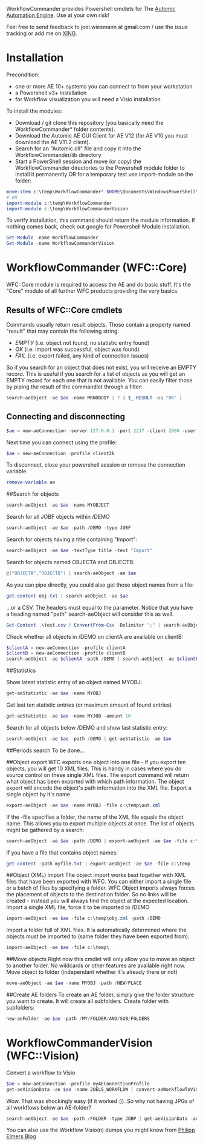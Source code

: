 WorkflowCommander provides Powershell cmdlets for The [Automic Automation Engine](http://www.automic.com). Use at your own risk!

Feel free to send feedback to joel.wiesmann at gmail.com / use the issue tracking or add me on [XING](https://www.xing.com/profile/Joel_Wiesmann).

# Installation
Precondition:
* one or more AE 10+ systems you can connect to from your workstation
* a Powershell v3+ installation
* for Workflow visualization you will need a Visio installation

To install the modules:
- Download / git clone this repository (you basically need the WorkflowCommander* folder contents).
- Download the Automic AE GUI Client for AE V12 (for AE V10 you must download the AE V11.2 client).
- Search for an "Automic.dll" file and copy it into the WorkflowCommander/lib directory
- Start a PowerShell session and move (or copy) the WorkflowCommander directories to the Powershell module folder to install it permanently OR for a temporary test use import-module on the folder:
```powershell
move-item c:\temp\WorkflowCommander* $HOME\Documents\WindowsPowerShell\Modules
# OR
import-module c:\temp\WorkflowCommander
import-module c:\temp\WorkflowCommanderVision
```

To verify installation, this command should return the module information. If nothing comes back, check out google for Powershell Module installation.
```powershell
Get-Module -name WorkflowCommander
Get-Module -name WorkflowCommanderVision
``` 

# WorkflowCommander (WFC::Core)
WFC::Core module is required to access the AE and do basic stuff. It's the "Core" module of all further WFC products providing the very basics.

## Results of WFC::Core cmdlets
Commands usually return result objects. Those contain a property named "result" that may contain the following string:
* *EMPTY* (i.e. object not found, no statistic entry found)
* *OK* (i.e. import was successful, object was found)
* *FAIL* (i.e. export failed, any kind of connection issues)

So if you search for an object that does not exist, you will receive an EMPTY record. This is useful if you search for a list of objects as you will get an EMPTY record for each one that is not available. You can easily filter those by piping the result of the commandlet through a filter:
```powershell
search-aeObject -ae $ae -name MRNOBODY | ? { $_.RESULT -eq "OK" }
```

## Connecting and disconnecting
```powershell
$ae = new-aeConnection -server 127.0.0.1 -port 2217 -client 2000 -user ADMIN -department HR -saveAsProfile client2k
```
Next time you can connect using the profile:
```powershell
$ae = new-aeConnection -profile client2k
```
To disconnect, close your powershell session or remove the connection variable.
```powershell
remove-variable ae
```

##Search for objects

```powershell
search-aeObject -ae $ae -name MYOBJECT
```

Search for all JOBF objects within /DEMO
```powershell
search-aeObject -ae $ae -path /DEMO -type JOBF
```
Search for objects having a title containing "Import":
```powershell
search-aeObject -ae $ae -textType title -text "Import"
```

Search for objects named OBJECTA and OBJECTB:
```powershell
@("OBJECTA","OBJECTB") | search-aeObject -ae $ae
```

As you can pipe directly, you could also get those object names from a file:
```powershell
get-content obj.txt | search-aeObject -ae $ae
```

...or a CSV. The headers must equal to the parameter. Notice that you have a heading named "path" search-aeObject will consider this as well.
```powershell
Get-Content .\test.csv | ConvertFrom-Csv -Delimiter ";" | search-aeObject -ae $ae
```

Check whether all objects in /DEMO on clientA are available on clientB:
```powershell
$clientA = new-aeConnection -profile clientA
$clientB = new-aeConnection -profile clientB
search-aeObject -ae $clientA -path /DEMO | search-aeObject -ae $clientB
```

##Statistics

Show latest statistic entry of an object named MYOBJ:
```powershell
get-aeStatistic -ae $ae -name MYOBJ
```

Get last ten statistic entries (or maximum amount of found entries)
```powershell
get-aeStatistic -ae $ae -name MYJOB -amount 10
```

Search for all objects below /DEMO and show last statistic entry:
```powershell
search-aeObject -ae $ae -path /DEMO | get-aeStatistic -ae $ae
```

##Periods search
To be done...

##Object export
WFC exports one object into one file - if you export ten objects, you will get 10 XML files. This is handy in cases where you do source control on these single XML files. The export command will return what object has been exported with which path information. The object export will encode the object's path information into the XML file.
Export a single object by it's name
```powershell
export-aeObject -ae $ae -name MYOBJ -file c:\temp\out.xml
```

If the -file specifies a folder, the name of the XML file equals the object name. This allows you to export multiple objects at once. The list of objects might be gathered by a search:
```powershell
search-aeObject -ae $ae -path /DEMO | export-aeObject -ae $ae -file c:\temp
```

If you have a file that contains object names:
```powershell
get-content -path myfile.txt | export-aeObject -ae $ae -file c:\temp
```

##Object (XML) import
The object import works best together with XML files that have been exported with WFC. You can either import a single file or a batch of files by specifying a folder. WFC Object imports always forces the placement of objects to the destination folder. So no links will be created - instead you will always find the object at the expected location.
Import a single XML file, force it to be imported to /DEMO
```powershell
import-aeObject -ae $ae -file c:\temp\obj.xml -path /DEMO
```

Import a folder full of XML files. It is automatically determined where the objects must be imported to (same folder they have been exported from):
```powershell
import-aeObject -ae $ae -file c:\temp\
```

##Move objects
Right now this cmdlet will only allow you to move an object to another folder. No wildcards or other features are available right now.
Move object to folder (independant whether it's already there or not)
```powershell
move-aeObject -ae $ae -name MYOBJ -path /NEW/PLACE
```

##Create AE folders
To create an AE folder, simply give the folder structure you want to create. It will create all subfolders.
Create folder with subfolders:
```powershell
new-aeFolder -ae $ae -path /MY/FOLDER/AND/SUB/FOLDERS
```

# WorkflowCommanderVision (WFC::Vision)

Convert a workflow to Visio
```powershell
$ae = new-aeConnection -profile myAEConnectionProfile
get-aeVisionData -ae $ae -name JOELS_WORKFLOW | convert-aeWorkflowToVisio -file c:\temp\demo.vsd
```

Wow. That was shockingly easy (if it worked :)). So why not having JPGs of all workflows below an AE-folder? 
```powershell
search-aeObject -ae $ae -path /FOLDER -type JOBP | get-aeVisionData -ae $ae | convert-aeWorkflowToVisio -file c:\temp\ -extension jpg
```

You can also use the Workflow Visio(n) dumps you might know from [Philipp Elmers Blog](http://philippelmer.com/automicblog/)

